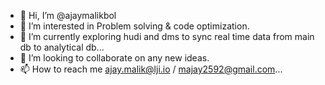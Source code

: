 - 👋 Hi, I’m @ajaymalikbol
- 👀 I’m interested in Problem solving & code optimization.
- 🌱 I’m currently exploring hudi and dms to sync real time data from main db to analytical db...
- 💞️ I’m looking to collaborate on any new ideas.
- 📫 How to reach me ajay.malik@lji.io / majay2592@gmail.com...

<!---
ajaymalikbol/ajaymalikbol is a ✨ special ✨ repository because its `README.md` (this file) appears on your GitHub profile.
You can click the Preview link to take a look at your changes.
--->
